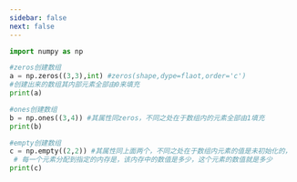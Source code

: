 ```yaml
---
sidebar: false
next: false
---
```

<BlogInfo/>






```python
import numpy as np

#zeros创建数组
a = np.zeros((3,3),int) #zeros(shape,dype=flaot,order='c')
#创建出来的数组其内部元素全部由0来填充
print(a)

#ones创建数组
b = np.ones((3,4)) #其属性同zeros，不同之处在于数组内的元素全部由1填充
print(b)

#empty创建数组
c = np.empty((2,2)) #其属性同上面两个，不同之处在于数组内元素的值是未初始化的，
 # 每一个元素分配到指定的内存是，该内存中的数值是多少，这个元素的数值就是多少
print(c)
```






<ActionBox />
        
<style>#top-box {margin-top:0.5rem!important;}</style>